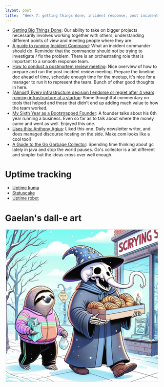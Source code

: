 ```yaml
---
layout: post
title:  "Week 7: getting things done, incident response, post incident review postmortem, usesthis make.com, startup founder healthcheck"
---
```


* [Getting Big Things Done](https://brooker.co.za/blog/2020/10/19/big-changes.html): Our ability to take on bigger projects necessarily involves working together with others, understanding different points of view and meeting people where they are.
* [A guide to running Incident Command](https://argoday.medium.com/incident-command-guide-9872b51d7c94): What an incident commander should do. Reminder that the commander should not be trying to investigate / fix the problem. There is an orchestrating role that is important to a smooth response team.
* [How to conduct a postmortem review meeting](https://argoday.medium.com/how-to-conduct-a-postmortem-review-meeting-8cb5d2d2b303): Nice overview of how to prepare and run the post incident review meeting. Prepare the timeline doc ahead of time, schedule enough time for the meetup, it's nice for a manager to run it to represent the team. Bunch of other good thoughts in here.
* [(Almost) Every infrastructure decision I endorse or regret after 4 years running infrastructure at a startup](https://cep.dev/posts/every-infrastructure-decision-i-endorse-or-regret-after-4-years-running-infrastructure-at-a-startup/): Some thoughtful commentary on tools that helped and those that didn't end up adding much value to how the team worked.
* [My Sixth Year as a Bootstrapped Founder](https://mtlynch.io/solo-developer-year-6/): A founder talks about his 6th year running a business. Even so far as to talk about where the money came and went as well. Enjoyed this one.
* [Uses this: Anthony Agius](https://usesthis.com/interviews/decryption/): Liked this one. Daily newsletter writer, and does managed discourse hosting on the side. Make.com looks like a cool tool!
* [A Guide to the Go Garbage Collector](https://tip.golang.org/doc/gc-guide): Spending time thinking about gc lately in java and stop the world pauses. Go's collector is a bit different and simpler but the ideas cross over well enough.

# Uptime tracking

* [Uptime kuma](https://github.com/louislam/uptime-kuma)
* [Statuscake](https://www.statuscake.com/)
* [Uptime robot](https://uptimerobot.com/)

# Gaelan's dall-e art

![A sloth a wizard with the head of an elephant ...](/assets/2024/sloth.png)